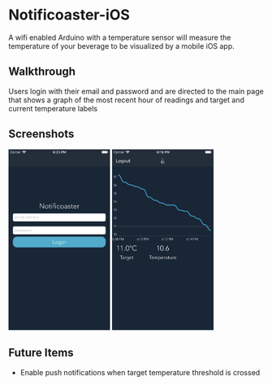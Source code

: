 #  Notificoaster-iOS

A wifi enabled Arduino with a temperature sensor will measure the temperature of your beverage to be visualized by a mobile iOS app.

## Walkthrough

Users login with their email and password and are directed to the main page that shows a graph of the most recent hour of readings and target and current temperature labels

## Screenshots
<img src="Notificoaster/Screenshots/LoginScreen.png?raw=true" alt="drawing" width="200"/>

<img src="Notificoaster/Screenshots/MainScreen.png?raw=true" alt="drawing" width="200"/>

## Future Items

* Enable push notifications when target temperature threshold is crossed
